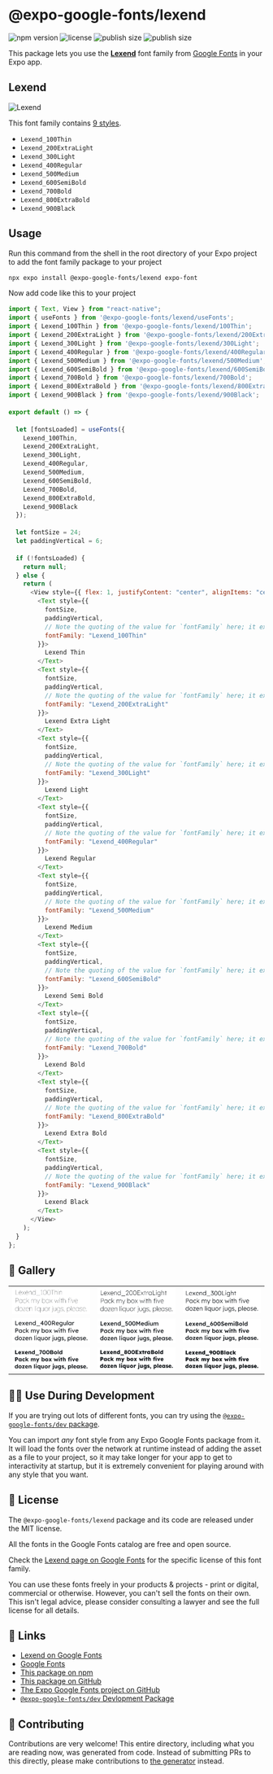 # @expo-google-fonts/lexend

![npm version](https://flat.badgen.net/npm/v/@expo-google-fonts/lexend)
![license](https://flat.badgen.net/github/license/expo/google-fonts)
![publish size](https://flat.badgen.net/packagephobia/install/@expo-google-fonts/lexend)
![publish size](https://flat.badgen.net/packagephobia/publish/@expo-google-fonts/lexend)

This package lets you use the [**Lexend**](https://fonts.google.com/specimen/Lexend) font family from [Google Fonts](https://fonts.google.com/) in your Expo app.

## Lexend

![Lexend](./font-family.png)

This font family contains [9 styles](#-gallery).

- `Lexend_100Thin`
- `Lexend_200ExtraLight`
- `Lexend_300Light`
- `Lexend_400Regular`
- `Lexend_500Medium`
- `Lexend_600SemiBold`
- `Lexend_700Bold`
- `Lexend_800ExtraBold`
- `Lexend_900Black`

## Usage

Run this command from the shell in the root directory of your Expo project to add the font family package to your project

```sh
npx expo install @expo-google-fonts/lexend expo-font
```

Now add code like this to your project

```js
import { Text, View } from "react-native";
import { useFonts } from '@expo-google-fonts/lexend/useFonts';
import { Lexend_100Thin } from '@expo-google-fonts/lexend/100Thin';
import { Lexend_200ExtraLight } from '@expo-google-fonts/lexend/200ExtraLight';
import { Lexend_300Light } from '@expo-google-fonts/lexend/300Light';
import { Lexend_400Regular } from '@expo-google-fonts/lexend/400Regular';
import { Lexend_500Medium } from '@expo-google-fonts/lexend/500Medium';
import { Lexend_600SemiBold } from '@expo-google-fonts/lexend/600SemiBold';
import { Lexend_700Bold } from '@expo-google-fonts/lexend/700Bold';
import { Lexend_800ExtraBold } from '@expo-google-fonts/lexend/800ExtraBold';
import { Lexend_900Black } from '@expo-google-fonts/lexend/900Black';

export default () => {

  let [fontsLoaded] = useFonts({
    Lexend_100Thin, 
    Lexend_200ExtraLight, 
    Lexend_300Light, 
    Lexend_400Regular, 
    Lexend_500Medium, 
    Lexend_600SemiBold, 
    Lexend_700Bold, 
    Lexend_800ExtraBold, 
    Lexend_900Black
  });

  let fontSize = 24;
  let paddingVertical = 6;

  if (!fontsLoaded) {
    return null;
  } else {
    return (
      <View style={{ flex: 1, justifyContent: "center", alignItems: "center" }}>
        <Text style={{
          fontSize,
          paddingVertical,
          // Note the quoting of the value for `fontFamily` here; it expects a string!
          fontFamily: "Lexend_100Thin"
        }}>
          Lexend Thin
        </Text>
        <Text style={{
          fontSize,
          paddingVertical,
          // Note the quoting of the value for `fontFamily` here; it expects a string!
          fontFamily: "Lexend_200ExtraLight"
        }}>
          Lexend Extra Light
        </Text>
        <Text style={{
          fontSize,
          paddingVertical,
          // Note the quoting of the value for `fontFamily` here; it expects a string!
          fontFamily: "Lexend_300Light"
        }}>
          Lexend Light
        </Text>
        <Text style={{
          fontSize,
          paddingVertical,
          // Note the quoting of the value for `fontFamily` here; it expects a string!
          fontFamily: "Lexend_400Regular"
        }}>
          Lexend Regular
        </Text>
        <Text style={{
          fontSize,
          paddingVertical,
          // Note the quoting of the value for `fontFamily` here; it expects a string!
          fontFamily: "Lexend_500Medium"
        }}>
          Lexend Medium
        </Text>
        <Text style={{
          fontSize,
          paddingVertical,
          // Note the quoting of the value for `fontFamily` here; it expects a string!
          fontFamily: "Lexend_600SemiBold"
        }}>
          Lexend Semi Bold
        </Text>
        <Text style={{
          fontSize,
          paddingVertical,
          // Note the quoting of the value for `fontFamily` here; it expects a string!
          fontFamily: "Lexend_700Bold"
        }}>
          Lexend Bold
        </Text>
        <Text style={{
          fontSize,
          paddingVertical,
          // Note the quoting of the value for `fontFamily` here; it expects a string!
          fontFamily: "Lexend_800ExtraBold"
        }}>
          Lexend Extra Bold
        </Text>
        <Text style={{
          fontSize,
          paddingVertical,
          // Note the quoting of the value for `fontFamily` here; it expects a string!
          fontFamily: "Lexend_900Black"
        }}>
          Lexend Black
        </Text>
      </View>
    );
  }
};
```

## 🔡 Gallery


||||
|-|-|-|
|![Lexend_100Thin](./100Thin/Lexend_100Thin.ttf.png)|![Lexend_200ExtraLight](./200ExtraLight/Lexend_200ExtraLight.ttf.png)|![Lexend_300Light](./300Light/Lexend_300Light.ttf.png)||
|![Lexend_400Regular](./400Regular/Lexend_400Regular.ttf.png)|![Lexend_500Medium](./500Medium/Lexend_500Medium.ttf.png)|![Lexend_600SemiBold](./600SemiBold/Lexend_600SemiBold.ttf.png)||
|![Lexend_700Bold](./700Bold/Lexend_700Bold.ttf.png)|![Lexend_800ExtraBold](./800ExtraBold/Lexend_800ExtraBold.ttf.png)|![Lexend_900Black](./900Black/Lexend_900Black.ttf.png)||


## 👩‍💻 Use During Development

If you are trying out lots of different fonts, you can try using the [`@expo-google-fonts/dev` package](https://github.com/expo/google-fonts/tree/master/font-packages/dev#readme).

You can import _any_ font style from any Expo Google Fonts package from it. It will load the fonts over the network at runtime instead of adding the asset as a file to your project, so it may take longer for your app to get to interactivity at startup, but it is extremely convenient for playing around with any style that you want.


## 📖 License

The `@expo-google-fonts/lexend` package and its code are released under the MIT license.

All the fonts in the Google Fonts catalog are free and open source.

Check the [Lexend page on Google Fonts](https://fonts.google.com/specimen/Lexend) for the specific license of this font family.

You can use these fonts freely in your products & projects - print or digital, commercial or otherwise. However, you can't sell the fonts on their own. This isn't legal advice, please consider consulting a lawyer and see the full license for all details.

## 🔗 Links

- [Lexend on Google Fonts](https://fonts.google.com/specimen/Lexend)
- [Google Fonts](https://fonts.google.com/)
- [This package on npm](https://www.npmjs.com/package/@expo-google-fonts/lexend)
- [This package on GitHub](https://github.com/expo/google-fonts/tree/master/font-packages/lexend)
- [The Expo Google Fonts project on GitHub](https://github.com/expo/google-fonts)
- [`@expo-google-fonts/dev` Devlopment Package](https://github.com/expo/google-fonts/tree/master/font-packages/dev)

## 🤝 Contributing

Contributions are very welcome! This entire directory, including what you are reading now, was generated from code. Instead of submitting PRs to this directly, please make contributions to [the generator](https://github.com/expo/google-fonts/tree/master/packages/generator) instead.
